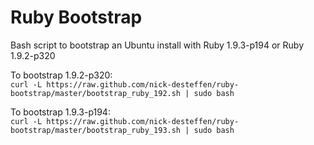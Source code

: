 Ruby Bootstrap
==============

Bash script to bootstrap an Ubuntu install with Ruby 1.9.3-p194 or Ruby 1.9.2-p320

To bootstrap 1.9.2-p320:  
`curl -L https://raw.github.com/nick-desteffen/ruby-bootstrap/master/bootstrap_ruby_192.sh | sudo bash`

To bootstrap 1.9.3-p194:  
`curl -L https://raw.github.com/nick-desteffen/ruby-bootstrap/master/bootstrap_ruby_193.sh | sudo bash`